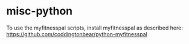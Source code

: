 # misc-python
To use the myfitnesspal scripts, install myfitnesspal as described here: https://github.com/coddingtonbear/python-myfitnesspal
